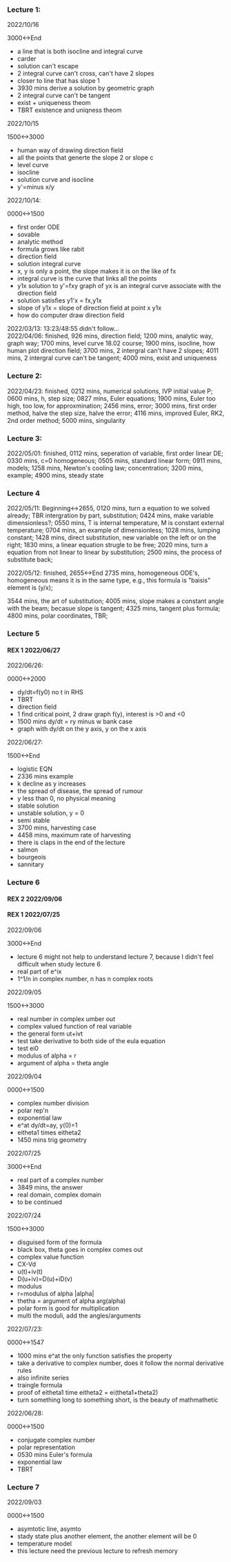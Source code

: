 ### Lecture 1:

2022/10/16

3000<->End

- a line that is both isocline and integral curve
- carder
- solution can't escape
- 2 integral curve can't cross, can't have 2 slopes
- closer to line that has slope 1
- 3930 mins derive a solution by geometric graph
- 2 integral curve can't be tangent
- exist + uniqueness theom
- TBRT existence and uniqness theom

2022/10/15

1500<->3000

- human way of drawing direction field
- all the points that generte the slope 2 or slope c
- level curve
- isocline
- solution curve and isocline
- y'=minus x/y

2022/10/14:

0000<->1500

- first order ODE
- sovable
- analytic method
- formula grows like rabit
- direction field
- solution integral curve
- x, y is only a point, the slope makes it is on the like of fx
- integral curve is the curve that links all the points
- y1x solution to y'=fxy graph of yx is an integral curve associate with the direction field
- solution satisfies y1'x = fx,y1x
- slope of y1x = slope of direction field at point x y1x
- how do computer draw direction field


2022/03/13: 13:23/48:55 didn't follow... <br>
2022/04/06: finished, 
926 mins, direction field;
1200 mins, analytic way, graph way;
1700 mins, level curve 18.02 course;
1900 mins, isocline, how human plot direction field;
3700 mins, 2 intergral can't have 2 slopes;
4011 mins, 2 intergral curve can't be tangent;
4000 mins, exist and uniqueness

### Lecture 2:
2022/04/23: finished, 0212 mins, numerical solutions, IVP initial value P;
0600 mins, h, step size;
0827 mins, Euler equations;
1900 mins, Euler too high, too low, for approxmination;
2456 mins, error;
3000 mins, first order method, halve the step size, halve the error;
4116 mins, improved Euler, RK2, 2nd order method;
5000 mins, singularity

### Lecture 3:
2022/05/01: finished, 0112 mins, seperation of variable, first order linear DE;
0330 mins, c=0 homogeneous;
0505 mins, standard linear form;
0911 mins, models;
1258 mins, Newton's cooling law;
concentration;
3200 mins, example;
4900 mins, steady state

### Lecture 4
2022/05/11:
Beginning<->2655,
0120 mins, turn a equation to we solved already; TBR intergration by part, substitution;
0424 mins, make variable dimensionless?;
0550 mins, T is internal temperature, M is constant external temperature;
0704 mins, an example of dimensionless;
1028 mins, lumping constant;
1428 mins, direct substitution, new variable on the left or on the right;
1830 mins, a linear equation strugle to be free;
2020 mins, turn a equation from not linear to linear by substitution;
2500 mins, the process of substitute back;

2022/05/12:
finished, 2655<->End
2735 mins, homogeneous ODE's, homogeneous means it is in the same type, e.g., this formula is "baisis" element is (y/x);

3544 mins, the art of substitution;
4005 mins, slope makes a constant angle with the beam; becasue slope is tangent;
4325 mins, tangent plus formula;
4800 mins, polar coordinates, TBR;

### Lecture 5

#### REX 1 2022/06/27

2022/06/26:

0000<->2000

- dy/dt=f(y0) no t in RHS
- TBRT
- direction field
- 1 find critical point, 2 draw graph f(y), interest is >0 and <0
- 1500 mins dy/dt = ry minus w bank case
- graph with dy/dt on the y axis, y on the x axis

2022/06/27:

1500<->End

- logistic EQN
- 2336 mins example
- k decline as y increases
- the spread of disease, the spread of rumour
- y less than 0, no physical meaning
- stable solution
- unstable solution, y = 0
- semi stable
- 3700 mins, harvesting case
- 4458 mins, maximum rate of harvesting
- there is claps in the end of the lecture
- salmon
- bourgeois
- sannitary

### Lecture 6

#### REX 2 2022/09/06
#### REX 1 2022/07/25

2022/09/06

3000<->End

- lecture 6 might not help to understand lecture 7, because I didn't feel difficult when study lecture 6
- real part of e^ix
- 1^1/n in complex number, n has n complex roots

2022/09/05

1500<->3000

- real number in complex umber out
- complex valued function of real variable
- the general form ut+ivt
- test take derivative to both side of the eula equation
- test ei0
- modulus of alpha = r
- argument of alpha = theta angle

2022/09/04

0000<->1500

- complex number division
- polar rep'n
- exponential law
- e^at dy/dt=ay, y(0)=1
- eitheta1 times eitheta2
- 1450 mins trig geometry

2022/07/25

3000<->End

- real part of a complex number
- 3849 mins, the answer
- real domain, complex domain
- to be continued

2022/07/24

1500<->3000

- disguised form of the formula
- black box, theta goes in complex comes out
- complex value function
- CX-Vd
- u(t)+iv(t)
- D(u+iv)=D(u)+iD(v)
- modulus
- r=modulus of alpha |alpha|
- thetha = argument of alpha arg(alpha)
- polar form is good for multiplication
- multi the moduli, add the angles/arguments

2022/07/23:

0000<->1547

- 1000 mins e^at the only function satisfies the property
- take a derivative to complex number, does it follow the normal derivative rules
- also infinite series
- traingle formula
- proof of eitheta1 time eitheta2 = ei(theta1+theta2)
- turn something long to something short, is the beauty of mathmathetic

2022/06/28:

0000<->1500

- conjugate complex number
- polar representation
- 0530 mins Euler's formula
- exponential law
- TBRT

### Lecture 7
2022/09/03

0000<->1500

- asymtotic line, asymto
- stady state plus another element, the another element will be 0
- temperature model
- this lecture need the previous lecture to refresh memory
